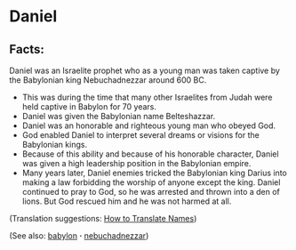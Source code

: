 # Daniel #

## Facts: ##

Daniel was an Israelite prophet who as a young man was taken captive by the Babylonian king Nebuchadnezzar around 600 BC.

* This was during the time that many other Israelites from Judah were held captive in Babylon for 70 years.
* Daniel was given the Babylonian name Belteshazzar.
* Daniel was an honorable and righteous young man who obeyed God.
* God enabled Daniel to interpret several dreams or visions for the Babylonian kings.
* Because of this ability and because of his honorable character, Daniel was given a high leadership position in the Babylonian empire.
* Many years later, Daniel enemies tricked the Babylonian king Darius into making a law forbidding the worship of anyone except the king. Daniel continued to pray to God, so he was arrested and thrown into a den of lions. But God rescued him and he was not harmed at all.

(Translation suggestions: [How to Translate Names](https://git.door43.org/Door43/en-ta-translate-vol1/src/master/content/translate_names.md))

(See also: [babylon](../other/babylon.md) **·** [nebuchadnezzar](../other/nebuchadnezzar.md))

